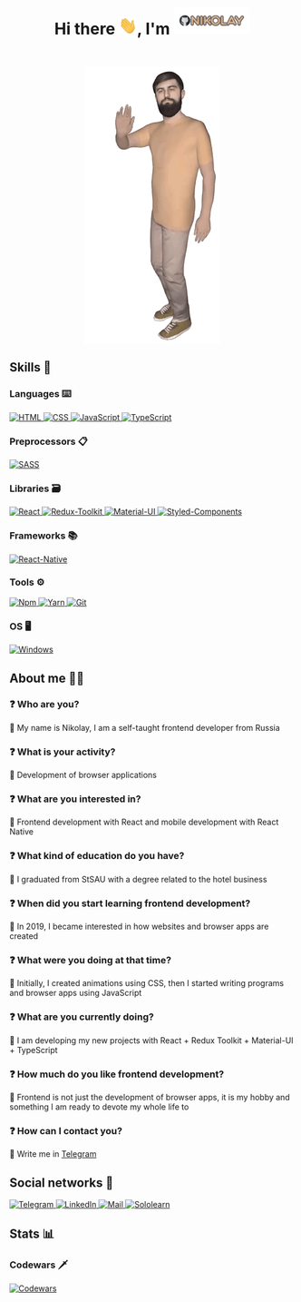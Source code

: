 <h1 align="center"> Hi there <img src="./Hi.gif" width='32' height="32" alt='Hi' />, I'm <img src='./Name.gif' /> </h1>
<br />
<p align='center'> <img src="./Me.gif" alt='Me' align='center' /> </p>

## Skills 📖

### Languages ⌨️

<a href='#'> ![HTML](https://img.shields.io/badge/HTML-5-C9AA8D?style=for-the-badge&logo=HTML5&labelColor=6B6463&logoColor=F26527) </a>
<a href='#'> ![CSS](https://img.shields.io/badge/CSS-3-C9AA8D?style=for-the-badge&logo=CSS3&labelColor=6B6463&logoColor=409AD7) </a>
<a href='#'> ![JavaScript](https://img.shields.io/badge/JavaScript-ES6+-C9AA8D?style=for-the-badge&logo=javascript&labelColor=6B6463&logoColor=F7E01D) </a>
<a href='#'> ![TypeScript](https://img.shields.io/badge/TypeScript-4-C9AA8D?style=for-the-badge&logo=typescript&labelColor=6B6463&logoColor=01B0E9) </a>

### Preprocessors 📋

<a href='#'> ![SASS](https://img.shields.io/badge/SASS-1.62.1-C9AA8D?style=for-the-badge&logo=Sass&labelColor=6B6463&logoColor=CF649A) </a>

### Libraries 🗃

<a href='#'> ![React](https://img.shields.io/badge/React-18.2-C9AA8D?style=for-the-badge&logo=react&labelColor=6B6463&logoColor=69D8F8) </a>
<a href='#'> ![Redux-Toolkit](https://img.shields.io/badge/Redux--Toolkit-1.9.3-C9AA8D?style=for-the-badge&logo=redux&labelColor=6B6463&logoColor=FFFFFF) </a>
<a href='#'> ![Material-UI](https://img.shields.io/badge/Material--UI-5.11.16-C9AA8D?style=for-the-badge&logo=MUI&labelColor=6B6463&logoColor=007FFF) </a>
<a href='#'> ![Styled-Components](https://img.shields.io/badge/Styled--Components-5.3.9-C9AA8D?style=for-the-badge&logo=styledcomponents&labelColor=6B6463&logoColor=DB7093) </a>

### Frameworks 📚

<a href='#'> ![React-Native](https://img.shields.io/badge/React--Native-0.69.6-C9AA8D?style=for-the-badge&logo=react&labelColor=6B6463&logoColor=69D8F8) </a>

### Tools ⚙️

<a href='#'> ![Npm](https://img.shields.io/badge/Npm-8.19.2-C9AA8D?style=for-the-badge&logo=npm&labelColor=6B6463&logoColor=CB0000) </a>
<a href='#'> ![Yarn](https://img.shields.io/badge/Yarn-1.22.19-C9AA8D?style=for-the-badge&logo=Yarn&labelColor=6B6463&logoColor=2C8EBB) </a>
<a href='#'> ![Git](https://img.shields.io/badge/Git-2.33.0-C9AA8D?style=for-the-badge&logo=Git&labelColor=6B6463&logoColor=EE3D2B) </a>

### OS 🖥

<a href='#'> ![Windows](https://img.shields.io/badge/Windows-10-C9AA8D?style=for-the-badge&logo=Windows&labelColor=6B6463&logoColor=5CADEF) </a>

## About me 👨‍💻

### ❓ Who are you?

💬 My name is Nikolay, I am a self-taught frontend developer from Russia

### ❓ What is your activity?

💬 Development of browser applications

### ❓ What are you interested in?

💬 Frontend development with React and mobile development with React Native

### ❓ What kind of education do you have?

💬 I graduated from StSAU with a degree related to the hotel business

### ❓ When did you start learning frontend development?

💬 In 2019, I became interested in how websites and browser apps are created

### ❓ What were you doing at that time?

💬 Initially, I created animations using CSS, then I started writing programs and browser apps using JavaScript

### ❓ What are you currently doing?

💬 I am developing my new projects with React + Redux Toolkit + Material-UI + TypeScript

### ❓ How much do you like frontend development?

💬 Frontend is not just the development of browser apps, it is my hobby and something I am ready to devote my whole life to

### ❓ How can I contact you?

💬 Write me in <a href='https://telegram.me/shrmznv'> Telegram </a>

## Social networks 📧

<a href='https://telegram.me/shrmznv'> ![Telegram](https://img.shields.io/badge/Telegram-shrmznv-C9AA8D?style=for-the-badge&logo=telegram&labelColor=6B6463) </a>
<a href="https://www.linkedin.com/in/shrstav"> ![LinkedIn](https://img.shields.io/badge/LinkedIn-Nikolay_Sharmazanov-C9AA8D?style=for-the-badge&logo=linkedin&labelColor=6B6463&logoColor=3292C8) </a>
<a href="mailto:sharmazanov99@mail.ru"> ![Mail](https://img.shields.io/badge/Mail-Sharmazanov99@mail.ru-C9AA8D?style=for-the-badge&logo=Mail.Ru&labelColor=6B6463&logoColor=FF9E00) </a>
<a href="https://www.sololearn.com/profile/15463112"> ![Sololearn](https://img.shields.io/badge/Sololearn-★_Don’t_Know_★-C9AA8D?style=for-the-badge&logo=sololearn&labelColor=6B6463&logoColor=2493DF) </a>

## Stats 📊

### Codewars 🗡

<a href='https://www.codewars.com/users/Sh%20Sh/completed'> ![Codewars](https://github.r2v.ch/codewars?user=Sh%20Sh&hide_clan=true&theme=midnight_purple&top_languages=true) </a>
